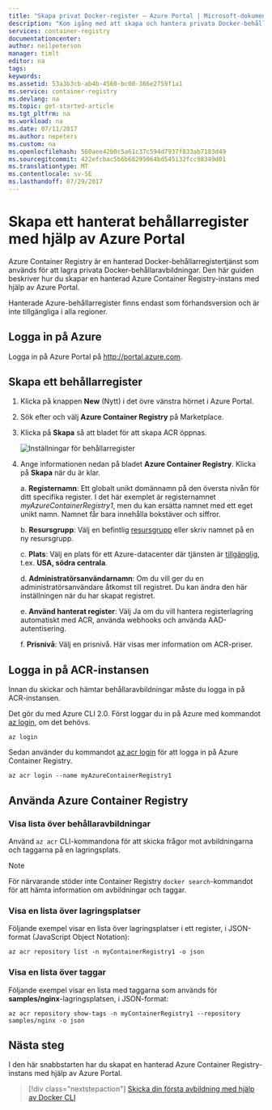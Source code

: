 ```yaml
---
title: "Skapa privat Docker-register – Azure Portal | Microsoft-dokument"
description: "Kom igång med att skapa och hantera privata Docker-behållarregister med Azure Portal"
services: container-registry
documentationcenter: 
author: neilpeterson
manager: timlt
editor: na
tags: 
keywords: 
ms.assetid: 53a3b3cb-ab4b-4560-bc00-366e2759f1a1
ms.service: container-registry
ms.devlang: na
ms.topic: get-started-article
ms.tgt_pltfrm: na
ms.workload: na
ms.date: 07/11/2017
ms.author: nepeters
ms.custom: na
ms.openlocfilehash: 560aee42b0c5a61c37c594d7937f833ab7183d49
ms.sourcegitcommit: 422efcbac5b6b68295064bd545132fcc98349d01
ms.translationtype: MT
ms.contentlocale: sv-SE
ms.lasthandoff: 07/29/2017
---
```

# <a name="create-a-managed-container-registry-using-the-azure-portal"></a>Skapa ett hanterat behållarregister med hjälp av Azure Portal

Azure Container Registry är en hanterad Docker-behållarregistertjänst som används för att lagra privata Docker-behållaravbildningar. Den här guiden beskriver hur du skapar en hanterad Azure Container Registry-instans med hjälp av Azure Portal.

Hanterade Azure-behållarregister finns endast som förhandsversion och är inte tillgängliga i alla regioner.

## <a name="log-in-to-azure"></a>Logga in på Azure

Logga in på Azure Portal på http://portal.azure.com.

## <a name="create-a-container-registry"></a>Skapa ett behållarregister

1. Klicka på knappen **New** (Nytt) i det övre vänstra hörnet i Azure Portal.

2. Sök efter och välj **Azure Container Registry** på Marketplace.

3. Klicka på **Skapa** så att bladet för att skapa ACR öppnas.

    ![Inställningar för behållarregister](./media/container-registry-get-started-portal/managed-container-registry-settings.png)

4. Ange informationen nedan på bladet **Azure Container Registry**. Klicka på **Skapa** när du är klar.

    a. **Registernamn**: Ett globalt unikt domännamn på den översta nivån för ditt specifika register. I det här exemplet är registernamnet *myAzureContainerRegistry1*, men du kan ersätta namnet med ett eget unikt namn. Namnet får bara innehålla bokstäver och siffror.

    b. **Resursgrupp**: Välj en befintlig [resursgrupp](../azure-resource-manager/resource-group-overview.md#resource-groups) eller skriv namnet på en ny resursgrupp.

    c. **Plats**: Välj en plats för ett Azure-datacenter där tjänsten är [tillgänglig](https://azure.microsoft.com/regions/services/), t.ex. **USA, södra centrala**.

    d. **Administratörsanvändarnamn**: Om du vill ger du en administratörsanvändare åtkomst till registret. Du kan ändra den här inställningen när du har skapat registret.

    e. **Använd hanterat register**: Välj Ja om du vill hantera registerlagring automatiskt med ACR, använda webhooks och använda AAD-autentisering.

    f. **Prisnivå**: Välj en prisnivå. Här visas mer information om ACR-priser.

## <a name="log-in-to-acr-instance"></a>Logga in på ACR-instansen

Innan du skickar och hämtar behållaravbildningar måste du logga in på ACR-instansen. 

Det gör du med Azure CLI 2.0. Först loggar du in på Azure med kommandot [az login](/cli/azure/#login), om det behövs. 

```azurecli
az login
```

Sedan använder du kommandot [az acr login](/cli/azure/acr#login) för att logga in på Azure Container Registry.

```azurecli-interactive
az acr login --name myAzureContainerRegistry1
```

## <a name="use-azure-container-registry"></a>Använda Azure Container Registry

### <a name="list-container-images"></a>Visa lista över behållaravbildningar

Använd `az acr` CLI-kommandona för att skicka frågor mot avbildningarna och taggarna på en lagringsplats.

> [!NOTE]
> För närvarande stöder inte Container Registry `docker search`-kommandot för att hämta information om avbildningar och taggar.

### <a name="list-repositories"></a>Visa en lista över lagringsplatser

Följande exempel visar en lista över lagringsplatser i ett register, i JSON-format (JavaScript Object Notation):

```azurecli
az acr repository list -n myContainerRegistry1 -o json
```

### <a name="list-tags"></a>Visa en lista över taggar

Följande exempel visar en lista med taggarna som används för **samples/nginx**-lagringsplatsen, i JSON-format:

```azurecli
az acr repository show-tags -n myContainerRegistry1 --repository samples/nginx -o json
```

## <a name="next-steps"></a>Nästa steg

I den här snabbstarten har du skapat en hanterad Azure Container Registry-instans med hjälp av Azure Portal.

> [!div class="nextstepaction"]
> [Skicka din första avbildning med hjälp av Docker CLI](container-registry-get-started-docker-cli.md)